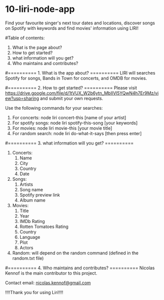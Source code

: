# 10-liri-node-app
Find your favourite singer's next tour dates and locations, discover songs on Spotify with keywords and find movies' information using LIRI!

#Table of contents:
1. What is the page about?
2. How to get started?
3. what information will you get?
4. Who maintains and contributes?

#========== 1. What is the app about? ==========
LIRI will searches Spotify for songs, Bands in Town for concerts, and OMDB for movies.

#========== 2. How to get started? ==========
Please visit https://drive.google.com/file/d/1tVUX_W2b6ytn_MbIIVl5YQwN4h7Er9Mz/view?usp=sharing and submit your own requests.

Use the following commands for your searches:
1. For concerts: node liri concert-this [name of your artist]
2. For spotify songs: node liri spotify-this-song [your keywords]
3. For movies: node liri movie-this [your movie title]
4. For random search: node liri do-what-it-says [then press enter]

#========== 3. what information will you get? ==========
1. Concerts:
    1. Name
    2. City
    3. Country
    4. Date
2. Songs:
    1. Artists
    2. Song name
    3. Spotify preview link
    4. Album name
3. Movies:
    1. Title
    2. Year
    3. IMDb Rating
    4. Rotten Tomatoes Rating
    5. Country
    6. Language
    7. Plot
    8. Actors
4. Random: will depend on the random command (defined in the random.txt file)

#========== 4. Who maintains and contributes? ==========
Nicolas Kennof is the main contributor to this project.

Contact email: nicolas.kennof@gmail.com

!!!!Thank you for using Liri!!!!